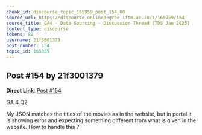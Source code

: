 ```yaml
---
chunk_id: discourse_topic_165959_post_154_00
source_url: https://discourse.onlinedegree.iitm.ac.in/t/165959/154
source_title: GA4 - Data Sourcing - Discussion Thread [TDS Jan 2025]
content_type: discourse
tokens: 82
username: 21f3001379
post_number: 154
topic_id: 165959
---
```


## Post #154 by 21f3001379

**Direct Link**: [Post #154](https://discourse.onlinedegree.iitm.ac.in/t/165959/154)

GA 4 Q2

My JSON matches the titles of the movies as in the website, but in portal it is showing error and expecting something different from what is given in the website. How to handle this ?
